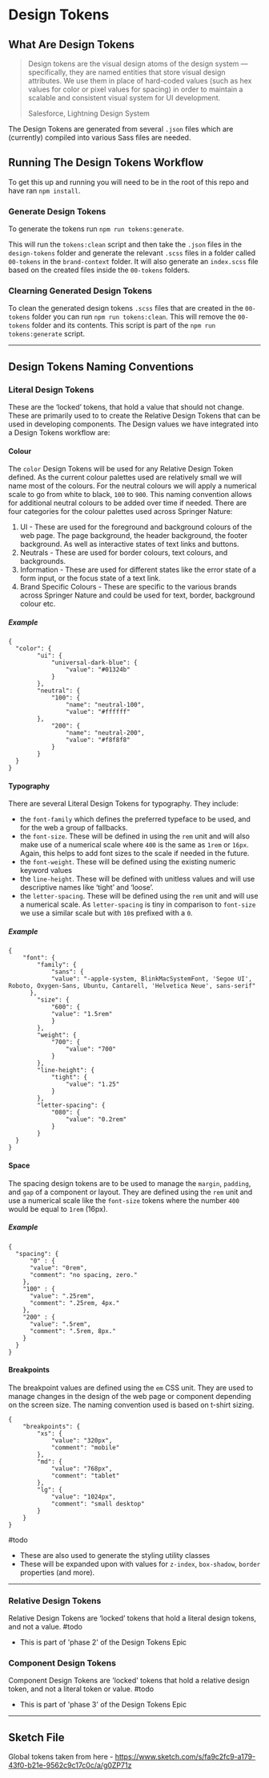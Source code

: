 # Design Tokens

## What Are Design Tokens


> Design tokens are the visual design atoms of the design system — specifically, they are named entities that store visual design attributes. We use them in place of hard-coded values (such as hex values for color or pixel values for spacing) in order to maintain a scalable and consistent visual system for UI development.
>
> Salesforce, Lightning Design System

The Design Tokens are generated from several `.json` files which are (currently) compiled into various Sass files are needed.
## Running The Design Tokens Workflow

To get this up and running you will need to be in the root of this repo and have ran `npm install`.

### Generate Design Tokens

To generate the tokens run `npm run tokens:generate`.

This will run the `tokens:clean` script and then take the `.json` files in the `design-tokens` folder and generate the relevant `.scss` files in a folder called `00-tokens` in the `brand-context` folder. It will also generate an `index.scss` file based on the created files inside the `00-tokens` folders.

### Clearning Generated Design Tokens

To clean the generated design tokens `.scss` files that are created in the `00-tokens` folder you can run `npm run tokens:clean`. This will remove the `00-tokens` folder and its contents. This script is part of the `npm run tokens:generate` script.

---
## Design Tokens Naming Conventions
### Literal Design Tokens
These are the ‘locked’ tokens, that hold a value that should not change. These are primarily used to to create the Relative Design Tokens that can be used in developing components.
The Design values we have integrated into a Design Tokens workflow are:
#### Colour
The `color` Design Tokens will be used for any Relative Design Token defined.
As the current colour palettes used are relatively small we will name most of the colours. For the neutral colours we will apply a numerical scale to go from white to black, `100` to `900`. This naming convention allows for additional neutral colours to be added over time if needed.
There are four categories for the colour palettes used across Springer Nature:
1. UI - These are used for the foreground and background colours of the web page. The page background, the header background, the footer background. As well as interactive states of text links and buttons.
2. Neutrals - These are used for border colours, text colours, and backgrounds.
3. Information - These are used for different states like the error state of a form input, or the focus state of a text link.
4. Brand Specific Colours - These are specific to the various brands across Springer Nature and could be used for text, border, background colour etc.
##### Example
```
{
  "color": {
		"ui": {
			"universal-dark-blue": {
				"value": "#01324b"
			}
		},
		"neutral": {
			"100": {
				"name": "neutral-100",
				"value": "#ffffff"
  		},
			"200": {
				"name": "neutral-200",
				"value": "#f8f8f8"
			}
		}
  }
}
```
#### Typography
There are several Literal Design Tokens for typography. They include:
- the `font-family` which defines the preferred typeface to be used, and for the web a group of fallbacks.
- the `font-size`. These will be defined in using the `rem` unit and will also make use of a numerical scale where `400` is the same as `1rem` or `16px`. Again, this helps to add font sizes to the scale if needed in the future.
- the `font-weight`. These will be defined using the existing numeric keyword values
- the `line-height`. These will be defined with unitless values and will use descriptive names like ‘tight’ and ‘loose’.
- the `letter-spacing`. These will be defined using the `rem` unit and will use a numerical scale. As `letter-spacing` is tiny in comparison to `font-size` we use a similar scale but with `10`s prefixed with a `0`.
##### Example
```
{
	"font": {
		"family": {
			"sans": {
            "value": "-apple-system, BlinkMacSystemFont, 'Segoe UI', Roboto, Oxygen-Sans, Ubuntu, Cantarell, 'Helvetica Neue', sans-serif"
      },
		"size": {
			"600": {
  			"value": "1.5rem"
			}
		},
		"weight": {
			"700": {
				"value": "700"
			}
		},
		"line-height": {
			"tight": {
				"value": "1.25"
			}
		},
		"letter-spacing": {
			"080": {
				"value": "0.2rem"
			}
		}
  }
}
```
#### Space
The spacing design tokens are to be used to manage the `margin`, `padding`, and `gap` of a component or layout.
They are defined using the `rem` unit and use a numerical scale like the `font-size` tokens where the number `400` would be equal to `1rem` (16px).
##### Example
```
{
  "spacing": {
	  "0" : {
      "value": "0rem",
      "comment": "no spacing, zero."
    },
    "100" : {
      "value": ".25rem",
      "comment": ".25rem, 4px."
    },
    "200" : {
      "value": ".5rem",
      "comment": ".5rem, 8px."
    }
  }
}
```
#### Breakpoints
The breakpoint values are defined using the `em` CSS unit. They are used to manage changes in the design of the web page or component depending on the screen size. The naming convention used is based on t-shirt sizing.

```
{
	"breakpoints": {
		"xs": {
			"value": "320px",
			"comment": "mobile"
		},
		"md": {
			"value": "768px",
			"comment": "tablet"
		},
		"lg": {
			"value": "1024px",
			"comment": "small desktop"
		}
	}
}
```

#todo
- These are also used to generate the styling utility classes
- These will be expanded upon with values for `z-index`, `box-shadow`, `border` properties (and more).
- - -
### Relative Design Tokens
Relative Design Tokens are ‘locked’ tokens that hold a literal design tokens, and not a value.
#todo
- This is part of 'phase 2' of the Design Tokens Epic

### Component Design Tokens
Component Design Tokens are 'locked' tokens that hold a relative design token, and not a literal token or value.
#todo
- This is part of 'phase 3' of the Design Tokens Epic

---
## Sketch File

Global tokens taken from here - https://www.sketch.com/s/fa9c2fc9-a179-43f0-b21e-9562c9c17c0c/a/g0ZP71z
